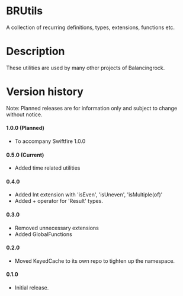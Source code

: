 # BRUtils
A collection of recurring definitions, types, extensions, functions etc.

# Description
These utilities are used by many other projects of Balancingrock.

# Version history

Note: Planned releases are for information only and subject to change without notice.

#### 1.0.0 (Planned)

- To accompany Swiftfire 1.0.0

#### 0.5.0 (Current)

- Added time related utilities

#### 0.4.0

- Added Int extension with 'isEven', 'isUneven', 'isMultiple(of)'
- Added + operator for 'Result' types.

#### 0.3.0

- Removed unnecessary extensions
- Added GlobalFunctions

#### 0.2.0

- Moved KeyedCache to its own repo to tighten up the namespace.

#### 0.1.0

- Initial release.